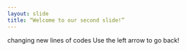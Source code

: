 ```yaml
---
layout: slide
title: “Welcome to our second slide!”
---
```

changing new lines of codes
Use the left arrow to go back!
